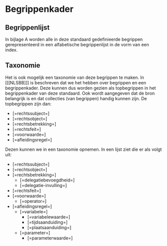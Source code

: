 # Begrippenkader

## Begrippenlijst
In bijlage A worden alle in deze standaard gedefinieerde begrippen gerepresenteerd in een alfabetische begrippenlijst in de vorm van een index.

## Taxonomie
Het is ook mogelijk een taxonomie van deze begrippen te maken. In [[[NLSBB]]] is beschreven dat we het hebben over begrippen en een begrippenkader. Deze kunnen dus worden gezien als topbegrippen in het begrippenkader van deze standaard. Ook wordt aangegeven dat de bron belangrijk is en dat collecties (van begrippen) handig kunnen zijn. 
De topbegrippen zijn dan: 
* [=rechtssubject=]
* [=rechtsobject=]
* [=rechtsbetrekking=]
* [=rechtsfeit=]
* [=voorwaarde=]
* [=afleidingsregel=]

Dezen kunnen we in een taxonomie opnemen. In een lijst ziet die er als volgt uit:
* [=rechtssubject=]
* [=rechtsobject=]
* [=rechtsbetrekking=]
  * [=delegatiebevoegdheid=]
  * [=delegatie-invulling=]
* [=rechtsfeit=]
* [=voorwaarde=]
  * [=operator=]
* [=afleidingsregel=]
  * [=variabele=]
    * [=variabelewaarde=]
    * [=tijdsaanduiding=]
    * [=plaatsaanduiding=]
  * [=parameter=]
      * [=parameterwaarde=]

